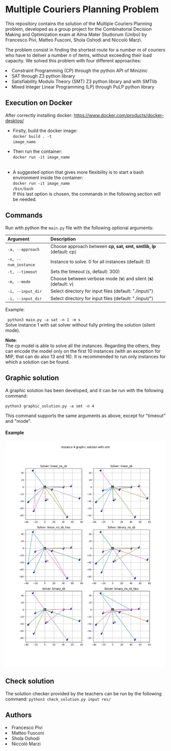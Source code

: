# Multiple Couriers Planning Problem
This repository contains the solution of the Multiple Couriers Planning problem, developed as a group project for the Combinatorial Decision Making and Optimization exam at Alma Mater Studiorum (Unibo) by Francesco Pivi, Matteo Fusconi, Shola Oshodi and Niccolò Marzi.

The problem consist in finding the shortest route for a number $m$ of couriers who have to deliver a number $n$ of items, without exceeding their load capacity. We solved this problem with four different approaches:
<li> Constraint Programming (CP) through the python API of Minizinc
<li> SAT through Z3 python library
<li> Satisfiability Modulo Theory (SMT) Z3 python library and with SMTlib
<li> Mixed Integer Linear Programming (LP) through PuLP python library

## Execution on Docker
After correctly installing docker: https://www.docker.com/products/docker-desktop/ <br>

- Firstly, build the docker image:<br>
<code>docker build . -t image_name</code> <br>

- Then run the container: <br>
<code>docker run -it image_name </code> <br>

- A suggested option that gives more flexibility is to start a bash environment inside the container:<br>
<code>docker run -it image_name /bin/bash </code><br>
If this last option is chosen, the commands in the following section will be needed. 

## Commands
Run with python the ```main.py``` file with the following optional arguments:

| Argument                        | Description                                                                  |
|---------------------------------|------------------------------------------------------------------------------|
| `-a, --approach`                    | Choose approach between **cp, sat, smt, smtlib, lp** (default: cp)| 
| `-n, --num_instance`             | Instance to solve. 0 for all instances (default: 0)                                         |
| `-t, --timeout` | Sets the timeout (s, default: 300)                                       |
| `-m, --mode`                | Choose between verbose mode (**v**) and silent (**s**) (default: v)|
| `-i, --input_dir`               | Select directory for input files (default: "./input/")                |
| `-i, --input_dir`               | Select directory for input files (default: "./input/") |

Example:

<code> python3 main.py -a sat -n 1 -m s</code><br>
Solve instance 1 with sat solver without fully printing the solution (silent mode).

**Note**:<br>
The cp model is able to solve all the instances. Regarding the others, they can encode the model only on the first 10 instances (with an exception for MIP, that can do also 13 and 16).
It is recommended to run only instances for which a solution can be found.

## Graphic solution
A graphic solution has been developed, and it can be run with the following command:

<code>python3 graphic_solution.py -a smt -n 4</code>

This command supports the same arguments as above, except for "timeout" and "mode".
#### Example
![hi](4.jpg)

## Check solution
The solution checker provided by the teachers can be run by the following command:
<code>python3 check_solution.py input res/</code>


## Authors
<li> Francesco Pivi
<li> Matteo Fusconi
<li> Shola Oshodi
<li> Niccolò Marzi